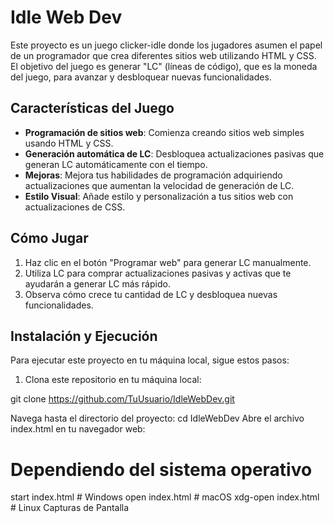 # Idle Web Dev

Este proyecto es un juego clicker-idle donde los jugadores asumen el papel de un programador que crea diferentes sitios web utilizando HTML y CSS. El objetivo del juego es generar "LC" (líneas de código), que es la moneda del juego, para avanzar y desbloquear nuevas funcionalidades.

## Características del Juego

- **Programación de sitios web**: Comienza creando sitios web simples usando HTML y CSS.
- **Generación automática de LC**: Desbloquea actualizaciones pasivas que generan LC automáticamente con el tiempo.
- **Mejoras**: Mejora tus habilidades de programación adquiriendo actualizaciones que aumentan la velocidad de generación de LC.
- **Estilo Visual**: Añade estilo y personalización a tus sitios web con actualizaciones de CSS.

## Cómo Jugar

1. Haz clic en el botón "Programar web" para generar LC manualmente.
2. Utiliza LC para comprar actualizaciones pasivas y activas que te ayudarán a generar LC más rápido.
3. Observa cómo crece tu cantidad de LC y desbloquea nuevas funcionalidades.

## Instalación y Ejecución

Para ejecutar este proyecto en tu máquina local, sigue estos pasos:

1. Clona este repositorio en tu máquina local:

 git clone https://github.com/TuUsuario/IdleWebDev.git

Navega hasta el directorio del proyecto:
cd IdleWebDev
Abre el archivo index.html en tu navegador web:

# Dependiendo del sistema operativo
start index.html   # Windows
open index.html    # macOS
xdg-open index.html   # Linux
Capturas de Pantalla



